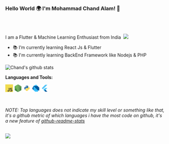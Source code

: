 ### Hello World 🌍 I'm Mohammad Chand Alam! 👋

<br />
<br />

I am a Flutter & Machine Learning Enthusiast from India <img width="21px" src="https://upload.wikimedia.org/wikipedia/en/thumb/4/41/Flag_of_India.svg/120px-Flag_of_India.svg.png" style="margin-left:4px"/>

- 📚 I’m currently learning React Js & Flutter
- 📚 I'm currently learning BackEnd Framework like Nodejs & PHP


<img align="center" src="https://github-readme-stats.vercel.app/api?username=amuchand47&show_icons=true&include_all_commits=true&theme=algolia" alt="Chand's github stats"/>
<br/>

**Languages and Tools:**

<code><img height="24px" src="https://raw.githubusercontent.com/github/explore/80688e429a7d4ef2fca1e82350fe8e3517d3494d/topics/javascript/javascript.png"></code>
<code><img height="24px" src="https://raw.githubusercontent.com/github/explore/80688e429a7d4ef2fca1e82350fe8e3517d3494d/topics/nodejs/nodejs.png"></code>
<code><img height="24px" src="https://raw.githubusercontent.com/github/explore/80688e429a7d4ef2fca1e82350fe8e3517d3494d/topics/python/python.png"></code>
<code><img height="24px" src="https://raw.githubusercontent.com/github/explore/80688e429a7d4ef2fca1e82350fe8e3517d3494d/topics/dart/dart.png"></code>
<code><img height="24px" src="https://raw.githubusercontent.com/github/explore/80688e429a7d4ef2fca1e82350fe8e3517d3494d/topics/flutter/flutter.png"></code>

<br/>

*NOTE: Top languages does not indicate my skill level or something like that, it's a github metric of which languages i have the most code on github, it's a new feature of [github-readme-stats](https://github.com/anuraghazra/github-readme-stats)*

<br/>

<img align="left" src="https://github-readme-stats.vercel.app/api/top-langs/?username=amuchand47&layout=compact&theme=algolia"/>
